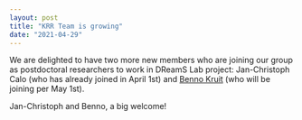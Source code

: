 ```yaml
---
layout: post
title: "KRR Team is growing"
date: "2021-04-29"
---
```


We are delighted to have two more new members who are joining our group as postdoctoral researchers to work in DReamS Lab project: Jan-Christoph Calo (who has already joined in April 1st) and [Benno Kruit](http://www.bennokruit.nl/) (who will be joining per May 1st).

Jan-Christoph and Benno, a big welcome!
